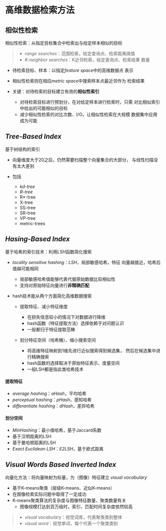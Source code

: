 #	高维数据检索方法

##	相似性检索

相似性检索：从指定目标集合中检索出与给定样本相似的目标

> - *range searches*：范围检索，给定查询点、检索距离阈值
> - *K-neighbor searches*：K近邻检索，给定查询点、检索结果
	数量

-	待检索目标、样本：以指定*feature space*中的高维数据点
	表示

-	相似性检索则在相应*metric space*中搜索样本点最近邻作为
	检索结果

-	关键：对待检索的目标建立有效的**相似性索引**
	-	对待检索目标进行预划分，在对给定样本进行检索时，只需
		对比相似索引中给出的可能相似的目标
	-	减少相似性检索的对比次数、I/O，让相似性检索在大规模
		数据集中应用成为可能

##	*Tree-Based Index*

基于树结构的索引

-	向量维度大于20之后，仍然需要扫描整个向量集合的大部分，
	与线性扫描没有太大差别

-	包括
	-	*kd-tree*
	-	*R-tree*
	-	R\*-tree
	-	X-tree
	-	SS-tree
	-	SR-tree
	-	VP-tree
	-	metric-trees

##	*Hasing-Based Index*

基于哈希的索引技术：利用*LSH*函数简化搜索

-	*locality sensitive hashing*：*LSH*，局部敏感哈希，特征
	向量越接近，哈希后值越可能相同
	-	局部敏感哈希值能够代表代替原始数据比较相似性
	-	支持对原始特征向量进行**非精确匹配**

-	hash技术能从两个方面简化高维数据搜索

	-	提取特征、减小特征维度
		-	在损失信息较小的情况下对数据进行降维
		-	hash函数（特征提取方法）选择依赖于对问题认识
		-	一般都归于特征提取范畴

	-	划分特征空间（哈希桶）、缩小搜索空间
		-	将高维特征映射到1维先进行近似搜索得到候选集，
			然后在候选集中进行精确搜索
		-	hash函数的选择取决于原始特征表示、度量空间
		-	一般LSH都是指此类哈希技术

####	提取特征

-	*average hashing*：*aHash*，平均哈希
-	*perceptual hashing*：*pHash*，感知哈希
-	*differantiate hashing*：*dHash*，差异哈希

####	划分空间

-	*MinHashing*：最小值哈希，基于Jaccard系数
-	基于汉明距离的LSH
-	基于曼哈顿距离的LSH
-	*Exact Euclidean LSH*：*E2LSH*，基于欧式距离

##	*Visual Words Based Inverted Index*

向量化方法：将向量映射为标量，为（图像）特征建立
*visual vocabulary*

-	基于K-means聚类（层级K-means、近似K-means）
-	在图像检索实际问题中取得了一定成功
-	K-means聚类算法的复杂度与图像特征数量、聚类数量有关
	-	图像规模打达到百万级时，索引、匹配时间复杂度依然较高

> - *visual vocabulary*：视觉词库，代表聚类类别整体
> - *visual word*：视觉单词，每个代表一个聚类类别

